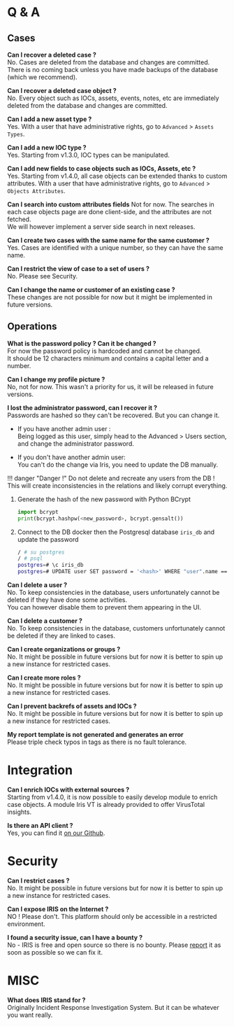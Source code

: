 # Q & A


## Cases

**Can I recover a deleted case ?**  
No. Cases are deleted from the database and changes are committed. 
There is no coming back unless you have made backups of the database (which we recommend).

**Can I recover a deleted case object ?**  
No. Every object such as IOCs, assets, events, notes, etc are immediately deleted from the database and changes are committed. 

**Can I add a new asset type ?**  
Yes. With a user that have administrative rights, go to `Advanced` > `Assets Types`. 

**Can I add a new IOC type ?**  
Yes. Starting from v1.3.0, IOC types can be manipulated.  

**Can I add new fields to case objects such as IOCs, Assets, etc ?**  
Yes. Starting from v1.4.0, all case objects can be extended thanks to custom attributes. 
With a user that have administrative rights, go to `Advanced` > `Objects Attributes`. 

**Can I search into custom attributes fields** 
Not for now. The searches in each case objects page are done client-side, and the attributes are not fetched.  
We will however implement a server side search in next releases.  

**Can I create two cases with the same name for the same customer ?**  
Yes. Cases are identified with a unique number, so they can have the same name. 

**Can I restrict the view of case to a set of users ?**  
No. Please see Security. 

**Can I change the name or customer of an existing case ?**  
These changes are not possible for now but it might be implemented in future versions. 


Operations
----------

**What is the password policy ? Can it be changed ?**  
For now the password policy is hardcoded and cannot be changed.   
It should be 12 characters minimum and contains a capital letter and a number. 

**Can I change my profile picture ?**  
No, not for now. This wasn't a priority for us, it will be released in future versions. 


**I lost the administrator password, can I recover it ?**  
Passwords are hashed so they can't be recovered. But you can change it. 

- If you have another admin user :  
    Being logged as this user, simply head to the Advanced > Users section, and change the administrator password. 

- If you don't have another admin user:   
    You can't do the change via Iris, you need to update the DB manually. 


!!! danger "Danger !"
    Do not delete and recreate any users from the DB ! This will create inconsistencies in the relations and likely corrupt everything. 

1. Generate the hash of the new password with Python BCrypt 
   
    ```python
    import bcrypt
    print(bcrypt.hashpw(<new_password>, bcrypt.gensalt())
    ```

2. Connect to the DB docker then the Postgresql database `iris_db` and update the password 

    ```bash
    / # su postgres
    / # psql
    postgres=# \c iris_db 
    postgres=# UPDATE user SET password = '<hash>' WHERE "user".name == 'administrator';
    ```

**Can I delete a user ?**  
No. To keep consistencies in the database, users unfortunately cannot be deleted if they have done some activities.  
You can however disable them to prevent them appearing in the UI.  

**Can I delete a customer ?**   
No. To keep consistencies in the database, customers unfortunately cannot be deleted if they are linked to cases. 

**Can I create organizations or groups ?**  
No. It might be possible in future versions but for now it is better to spin up a new instance for restricted cases. 

**Can I create more roles ?**   
No. It might be possible in future versions but for now it is better to spin up a new instance for restricted cases. 

**Can I prevent backrefs of assets and IOCs ?**  
No. It might be possible in future versions but for now it is better to spin up a new instance for restricted cases. 

**My report template is not generated and generates an error**  
Please triple check typos in tags as there is no fault tolerance. 


# Integration
**Can I enrich IOCs with external sources ?**   
Starting from v1.4.0, it is now possible to easily develop module to enrich case objects. A module Iris VT is already provided to offer VirusTotal insights.  

**Is there an API client ?**   
Yes, you can find it [on our Github](https://github.com/dfir-iris/iris-client). 


# Security

**Can I restrict cases ?**  
No. It might be possible in future versions but for now it is better to spin up a new instance for restricted cases. 

**Can I expose IRIS on the Internet ?**  
NO ! Please don't. This platform should only be accessible in a restricted environment. 

**I found a security issue, can I have a bounty ?**  
No - IRIS is free and open source so there is no bounty. Please [report](mailto:contact@dfir-iris.org>) it as soon as possible so we can fix it. 


# MISC

**What does IRIS stand for ?**  
Originally Incident Response Investigation System. But it can be whatever you want really. 